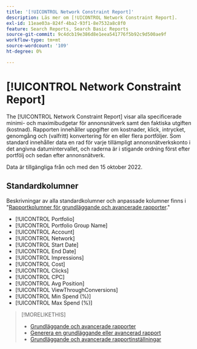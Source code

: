 ```yaml
---
title: '[!UICONTROL Network Constraint Report]'
description: Läs mer om [!UICONTROL Network Constraint Report].
exl-id: 11eae03a-824f-4ba2-93f1-8e7532a8c8f0
feature: Search Reports, Search Basic Reports
source-git-commit: 9c4dcb19e386d8e1eea541776f5b92c9d500ae9f
workflow-type: tm+mt
source-wordcount: '109'
ht-degree: 0%

---
```


# [!UICONTROL Network Constraint Report]

The [!UICONTROL Network Constraint Report] visar alla specificerade minimi- och maximibudgetar för annonsnätverk samt den faktiska utgiften (kostnad). Rapporten innehåller uppgifter om kostnader, klick, intrycket, genomgång och (valfritt) konvertering för en eller flera portföljer. Som standard innehåller data en rad för varje tillämpligt annonsnätverkskonto i det angivna datumintervallet, och raderna är i stigande ordning först efter portfölj och sedan efter annonsnätverk.

Data är tillgängliga från och med den 15 oktober 2022.<!-- [Later: You can view data for the previous NN days.] -->

## Standardkolumner

Beskrivningar av alla standardkolumner och anpassade kolumner finns i &quot;[Rapportkolumner för grundläggande och avancerade rapporter](basic-advanced-report-columns.md).&quot;

* [!UICONTROL Portfolio]
* [!UICONTROL Portfolio Group Name]
* [!UICONTROL Account]
* [!UICONTROL Network]
* [!UICONTROL Start Date]
* [!UICONTROL End Date]
* [!UICONTROL Impressions]
* [!UICONTROL Cost]
* [!UICONTROL Clicks]
* [!UICONTROL CPC]
* [!UICONTROL Avg Position]
* [!UICONTROL ViewThroughConversions]
* [!UICONTROL Min Spend (%)]
* [!UICONTROL Max Spend (%)]

>[!MORELIKETHIS]
>
>* [Grundläggande och avancerade rapporter](basic-advanced-report-about.md)
>* [Generera en grundläggande eller avancerad rapport](basic-advanced-report-generate.md)
>* [Grundläggande och avancerade rapportinställningar](basic-advanced-report-settings.md)
